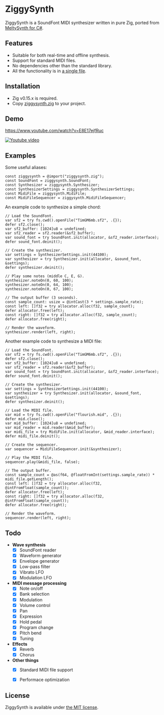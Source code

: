 # ZiggySynth

ZiggySynth is a SoundFont MIDI synthesizer written in pure Zig, ported from [MeltySynth for C#](https://github.com/sinshu/meltysynth).



## Features

* Suitable for both real-time and offline synthesis.
* Support for standard MIDI files.
* No dependencies other than the standard library.
* All the functionality is in [a single file](src/ziggysynth.zig).



## Installation

* Zig v0.15.x is required.
* Copy [ziggysynth.zig](src/ziggysynth.zig) to your project.



## Demo

https://www.youtube.com/watch?v=E8E17ejfRuc

[![Youtube video](https://img.youtube.com/vi/E8E17ejfRuc/0.jpg)](https://www.youtube.com/watch?v=E8E17ejfRuc)



## Examples

Some useful aliases:

```zig
const ziggysynth = @import("ziggysynth.zig");
const SoundFont = ziggysynth.SoundFont;
const Synthesizer = ziggysynth.Synthesizer;
const SynthesizerSettings = ziggysynth.SynthesizerSettings;
const MidiFile = ziggysynth.MidiFile;
const MidiFileSequencer = ziggysynth.MidiFileSequencer;
```

An example code to synthesize a simple chord:

```zig
// Load the SoundFont.
var sf2 = try fs.cwd().openFile("TimGM6mb.sf2", .{});
defer sf2.close();
var sf2_buffer: [1024]u8 = undefined;
var sf2_reader = sf2.reader(&sf2_buffer);
var sound_font = try SoundFont.init(allocator, &sf2_reader.interface);
defer sound_font.deinit();

// Create the synthesizer.
var settings = SynthesizerSettings.init(44100);
var synthesizer = try Synthesizer.init(allocator, &sound_font, &settings);
defer synthesizer.deinit();

// Play some notes (middle C, E, G).
synthesizer.noteOn(0, 60, 100);
synthesizer.noteOn(0, 64, 100);
synthesizer.noteOn(0, 67, 100);

// The output buffer (3 seconds).
const sample_count: usize = @intCast(3 * settings.sample_rate);
const left: []f32 = try allocator.alloc(f32, sample_count);
defer allocator.free(left);
const right: []f32 = try allocator.alloc(f32, sample_count);
defer allocator.free(right);

// Render the waveform.
synthesizer.render(left, right);
```

Another example code to synthesize a MIDI file:

```zig
// Load the SoundFont.
var sf2 = try fs.cwd().openFile("TimGM6mb.sf2", .{});
defer sf2.close();
var sf2_buffer: [1024]u8 = undefined;
var sf2_reader = sf2.reader(&sf2_buffer);
var sound_font = try SoundFont.init(allocator, &sf2_reader.interface);
defer sound_font.deinit();

// Create the synthesizer.
var settings = SynthesizerSettings.init(44100);
var synthesizer = try Synthesizer.init(allocator, &sound_font, &settings);
defer synthesizer.deinit();

// Load the MIDI file.
var mid = try fs.cwd().openFile("flourish.mid", .{});
defer mid.close();
var mid_buffer: [1024]u8 = undefined;
var mid_reader = mid.reader(&mid_buffer);
var midi_file = try MidiFile.init(allocator, &mid_reader.interface);
defer midi_file.deinit();

// Create the sequencer.
var sequencer = MidiFileSequencer.init(&synthesizer);

// Play the MIDI file.
sequencer.play(&midi_file, false);

// The output buffer.
const sample_count = @as(f64, @floatFromInt(settings.sample_rate)) * midi_file.getLength();
const left: []f32 = try allocator.alloc(f32, @intFromFloat(sample_count));
defer allocator.free(left);
const right: []f32 = try allocator.alloc(f32, @intFromFloat(sample_count));
defer allocator.free(right);

// Render the waveform.
sequencer.render(left, right);
```



## Todo

* __Wave synthesis__
    - [x] SoundFont reader
    - [x] Waveform generator
    - [x] Envelope generator
    - [x] Low-pass filter
    - [x] Vibrato LFO
    - [x] Modulation LFO
* __MIDI message processing__
    - [x] Note on/off
    - [x] Bank selection
    - [x] Modulation
    - [x] Volume control
    - [x] Pan
    - [x] Expression
    - [x] Hold pedal
    - [x] Program change
    - [x] Pitch bend
    - [x] Tuning
* __Effects__
    - [x] Reverb
    - [x] Chorus
* __Other things__
    - [x] Standard MIDI file support
    - [x] Performace optimization



## License

ZiggySynth is available under [the MIT license](LICENSE.txt).
